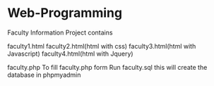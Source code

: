 # Web-Programming
Faculty Information Project contains 

faculty1.html
faculty2.html(html with css)
faculty3.html(html with Javascript)
faculty4.html(html with Jquery)

faculty.php
To fill faculty.php form Run faculty.sql this will create the database in phpmyadmin
